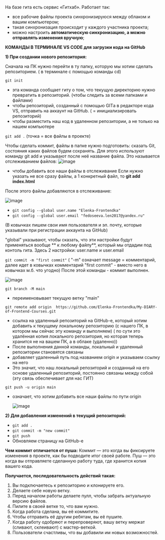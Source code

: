 
На базе гита есть сервис «Гитхаб». Работает так:

* все рабочие файлы проекта синхронизируюся между облаком и вашим компьютером;
* такая синхронизация происходит у каждого участника проекта;
* можно настроить **автоматическую синхронизацию, а можно отправлять изменения вручную**;

**КОМАНДЫ В ТЕРМИНАЛЕ VS CODE для загрузки кода на GitHub**

**1) При создании нового репозитория:**

Сначала на ПК нужно перейти в ту папку, которую мы хотим сделать репозиторием. ( в терминале с помощью команды cd)

`git init`
- эта команда сообщает гиту о том, что текущую директорию нужно превратить в репозиторий. (чтобы следить за всеми папками и файлами)
- чтобы репозиторий, созданный с помощью GITа в редакторе кода VS, отправить на аккаунт на GitHub. ( = инициализировать репозиторий)
- чтобы разместить наш код в удаленном репозитории, а не только на нашем компьютере


`git add .`  (точка = все файлы в проекте)

Чтобы сделать коммит, файлы в папке нужно подготовить: сказать Git, состояния каких файлов будем сохранять. Для этого используют команду git add и указывают после неё название файла. Это называется отслеживанием файлов:
![image](https://github.com/user-attachments/assets/12438e30-e58b-41ce-ba91-8dddad2ece5d)





- чтобы добавить все наши файлы в отслеживание
Если нужно указать не все сразу файлы, а 1 конкретный файл, то **git add index.html**

После этого файлы добавляются в отслеживание:

![image](https://github.com/user-attachments/assets/21309668-e21c-4b93-9f22-534b7b842ba2)


- `git config --global user.name "Elenka-Frontendka"`
- `git config --global user.email "fedoseeva.len2017@yandex.ru"`

 (В ковычках пишем свои имя пользователя и эл. почту, которые указывали при регистрации аккаунта на GitHub)
 
 "global" указывают, чтобы сказать, что эти настройки будут применяться вообще ** к любому файлу**, который мы отдадим под контоль гита.
 Здесь 2 настройки: user.name и user.email 


`git commit -m "first commit"`
( "-m"  означает message = комментарий,  далее идет в ковычках комментарий "first commit" - вместо него в ковычках м.б. что угодно)
После этой команды - коммит выполнен.

![image](https://github.com/user-attachments/assets/14dd1534-adab-410c-8455-0ac9c75c647a)


`git branch -M main`
- переименовывает текущую ветку "main"


`git remote add origin  https://github.com/Elenka-Frontendka/My-DIARY-of-Frontend-Courses.git`
- ссылка на удаленный  репозиторий на GitHub-е, который хотим добавить к текущему локальному репозиторию (с нашего ПК, в котором мы сейчас эту команду и выполняем)
   ( по сути это удалённая копия локального репозитория, но которая теперь хранится не на вашем ПК, а в облаке (удаленно))
- После выполнения данной команды, локальный и удаленный репозитории становятся связаны 
- добавляет удаленный путь под названием origin и указываем ссылку на него
- Это значит, что наш локальный репозиторий и созданный на его основе удаленный репозиторий, постоянно связаны между собой (эту связь обеспечивает для нас ГИТ)



`git push -u origin main`
 - означает, что хотим добавить все наши файлы по пути origin

   ![image](https://github.com/user-attachments/assets/00e41802-7201-42f8-b750-03ce269d0e70)





**2) Для добавления изменений в текущий репозиторий:**

- `git add .`
- `git commit -m "new commit"`
- `git push`
- Обновляем страницу на GitHub-е



**Чем коммит отличается от пуша:**
Коммит — это когда вы фиксируете изменения в проекте, как бы подводите итог своей работе.
Пуш — это когда вы отправляете сделанную работу туда, где хранится копия вашего кода.



**Получается, последовательность действий такая:**
1) Вы подключаетесь к репозиторию и клонируете его.
2) Делаете себе новую ветку.
3) Перед началом работы делаете пулл, чтобы забрать актуальную версию файлов.
4) Пилите в своей ветке то, что вам нужно.
5) Когда работа сделана, вы её коммитите.
6) Чтобы отправить её другим ребятам, вы её пушите.
7) Когда работу одобряют и перепроверяют, вашу ветку мержат (сливают, склеивают) с мастер-веткой.
8) Пользователи счастливы, что вы добавили им новых возможностей.



